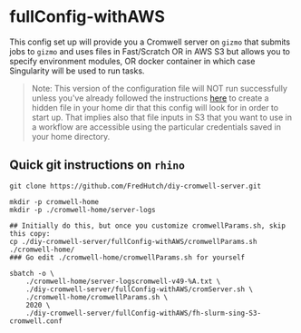 # fullConfig-withAWS

This config set up will provide you a Cromwell server on `gizmo` that submits jobs to `gizmo` and uses files in Fast/Scratch OR in AWS S3 but allows you to specify environment modules, OR docker container in which case Singularity will be used to run tasks.

>Note:  This version of the configuration file will NOT run successfully unless you've
already followed the instructions [here](https://sciwiki.fredhutch.org/scicomputing/access_credentials/#amazon-web-services-aws) to create a hidden file in your home dir that this config will look for in
order to start up. That implies also that file inputs in S3 that you want to use in a workflow
are accessible using the particular credentials saved in your home directory.  


## Quick git instructions on `rhino`
```
git clone https://github.com/FredHutch/diy-cromwell-server.git

mkdir -p cromwell-home
mkdir -p ./cromwell-home/server-logs

## Initially do this, but once you customize cromwellParams.sh, skip this copy:
cp ./diy-cromwell-server/fullConfig-withAWS/cromwellParams.sh ./cromwell-home/
### Go edit ./cromwell-home/cromwellParams.sh for yourself

sbatch -o \
    ./cromwell-home/server-logscromwell-v49-%A.txt \
    ./diy-cromwell-server/fullConfig-withAWS/cromServer.sh \
    ./cromwell-home/cromwellParams.sh \
    2020 \
    ./diy-cromwell-server/fullConfig-withAWS/fh-slurm-sing-S3-cromwell.conf
```
